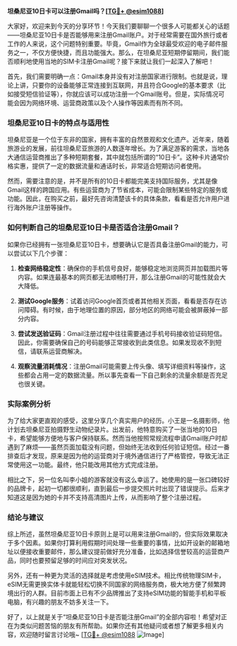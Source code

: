 **坦桑尼亚10日卡可以注册Gmail吗？[[TG💪+ @esim1088](https://t.me/s/esim1088)]**

大家好，欢迎来到今天的分享环节！今天我们要聊聊一个很多人可能都关心的话题——坦桑尼亚10日卡是否能够用来注册Gmail账户。对于经常需要在国外旅行或者工作的人来说，这个问题特别重要。毕竟，Gmail作为全球最受欢迎的电子邮件服务之一，不仅方便快捷，而且功能强大。那么，在坦桑尼亚短期停留期间，我们能否顺利地使用当地的SIM卡注册Gmail呢？接下来就让我们一起深入了解吧！

首先，我们需要明确一点：Gmail本身并没有对注册国家进行限制。也就是说，理论上讲，只要你的设备能够正常连接到互联网，并且符合Google的基本要求（比如接受短信验证等），你就应该可以成功注册一个Gmail账号。但是，实际情况可能会因为网络环境、运营商政策以及个人操作等因素而有所不同。

### 坦桑尼亚10日卡的特点与适用性

坦桑尼亚是一个位于东非的国家，拥有丰富的自然景观和文化遗产。近年来，随着旅游业的发展，前往坦桑尼亚旅游的人数逐年增长。为了满足游客的需求，当地各大通信运营商推出了多种短期套餐，其中就包括所谓的“10日卡”。这种卡片通常价格实惠，提供了一定的数据流量和通话时长，非常适合短期访问者使用。

然而，需要注意的是，并不是所有的10日卡都能完美支持国际服务，尤其是像Gmail这样的跨国应用。有些运营商为了节省成本，可能会限制某些特定的服务或功能。因此，在购买之前，最好先咨询清楚该卡的具体条款，看看是否允许用户进行海外账户注册等操作。

### 如何判断自己的坦桑尼亚10日卡是否适合注册Gmail？

如果你已经拥有一张坦桑尼亚10日卡，想要确认它是否具备注册Gmail的能力，可以尝试以下几个步骤：

1. **检查网络稳定性**：确保你的手机信号良好，能够稳定地浏览网页并加载图片等内容。如果连最基本的网页都无法顺畅打开，那么注册Gmail的可能性就会大大降低。
   
2. **测试Google服务**：试着访问Google首页或者其他相关页面，看看是否存在访问障碍。有时候，由于地理位置的原因，部分地区的网络可能会被屏蔽掉一部分内容。

3. **尝试发送验证码**：Gmail注册过程中往往需要通过手机号码接收验证码短信。因此，你需要确保自己的号码能够正常接收到此类信息。如果发现收不到短信，请联系运营商解决。

4. **观察流量消耗情况**：注册Gmail可能需要上传头像、填写详细资料等操作，这些都会占用一定的数据流量。所以事先查看一下自己剩余的流量余额是否充足也很关键。

### 实际案例分析

为了给大家更直观的感受，这里分享几个真实用户的经历。小王是一名摄影师，他计划去坦桑尼亚拍摄野生动物纪录片。出发前，他特意购买了一张当地的10日卡，希望能够方便地与客户保持联系。然而当他按照常规流程申请Gmail账户时却遇到了麻烦——虽然页面加载没有问题，但始终无法收到任何验证短信。经过一番排查后才发现，原来是因为他的运营商对于境外通信进行了严格管控，导致无法正常使用这一功能。最终，他只能改用其他方式完成注册。

相比之下，另一位名叫李小姐的游客就没有这么幸运了。她使用的是一张口碑较好的品牌卡，起初一切都很顺利，直到最后一步提交照片时出现了错误提示。后来才知道这是因为她的卡并不支持高清图片上传，从而影响了整个注册过程。

### 结论与建议

综上所述，虽然坦桑尼亚10日卡原则上是可以用来注册Gmail的，但实际效果取决于多个因素。如果你打算利用假期时间处理一些重要的事情，比如开设新的邮箱地址以便接收重要邮件，那么建议提前做好充分准备，比如选择信誉较高的运营商产品，同时也要预留足够的时间应对突发状况。

另外，还有一种更为灵活的选择就是考虑使用eSIM技术。相比传统物理SIM卡，eSIM无需更换实体卡就能轻松切换不同国家的网络服务商，极大地方便了频繁跨境出行的人群。目前市面上已有不少品牌推出了支持eSIM功能的智能手机和平板电脑，有兴趣的朋友不妨多关注一下。

好了，以上就是关于“坦桑尼亚10日卡是否能注册Gmail”的全部内容啦！希望对正在为类似问题苦恼的朋友有所帮助。如果你还有其他疑问或者想了解更多相关内容，欢迎随时留言讨论哦~ [[TG💪+ @esim1088](https://t.me/s/esim1088) ![Image](https://i.postimg.cc/4NQfJmqS/Snipaste-2025-05-13-00-14-12.png)]